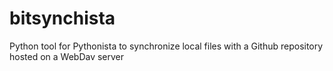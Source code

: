 # bitsynchista
Python tool for Pythonista to synchronize local files with a Github repository hosted on a WebDav server
